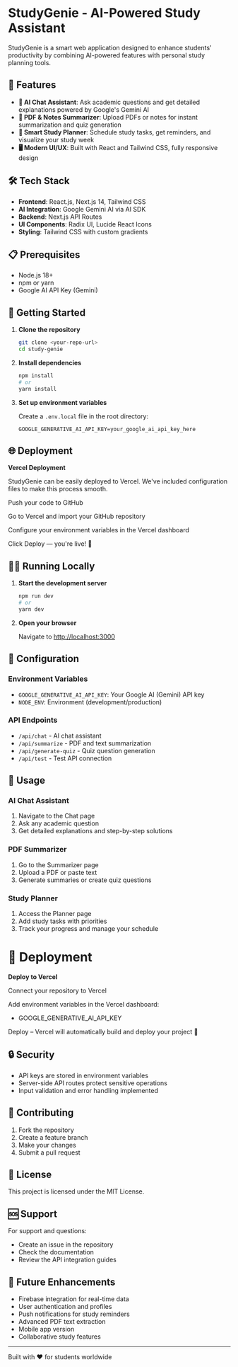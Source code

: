 # StudyGenie - AI-Powered Study Assistant

StudyGenie is a smart web application designed to enhance students' productivity by combining AI-powered features with personal study planning tools.

## 🚀 Features

- **🤖 AI Chat Assistant**: Ask academic questions and get detailed explanations powered by Google's Gemini AI
- **📄 PDF & Notes Summarizer**: Upload PDFs or notes for instant summarization and quiz generation
- **📅 Smart Study Planner**: Schedule study tasks, get reminders, and visualize your study week
- **🖥️ Modern UI/UX**: Built with React and Tailwind CSS, fully responsive design

## 🛠️ Tech Stack

- **Frontend**: React.js, Next.js 14, Tailwind CSS
- **AI Integration**: Google Gemini AI via AI SDK
- **Backend**: Next.js API Routes
- **UI Components**: Radix UI, Lucide React Icons
- **Styling**: Tailwind CSS with custom gradients

## 📋 Prerequisites

- Node.js 18+ 
- npm or yarn
- Google AI API Key (Gemini)

## 🚀 Getting Started

1. **Clone the repository**
   ```bash
   git clone <your-repo-url>
   cd study-genie
   ```

2. **Install dependencies**
   ```bash
   npm install
   # or
   yarn install
   ```

3. **Set up environment variables**
   
   Create a `.env.local` file in the root directory:
   ```env
   GOOGLE_GENERATIVE_AI_API_KEY=your_google_ai_api_key_here
   ```

## 🌐 Deployment

**Vercel Deployment**

StudyGenie can be easily deployed to Vercel. We've included configuration files to make this process smooth.

Push your code to GitHub

Go to Vercel and import your GitHub repository

Configure your environment variables in the Vercel dashboard

Click Deploy — you're live! 🚀

## 🏃‍♂️ Running Locally

1. **Start the development server**
   ```bash
   npm run dev
   # or
   yarn dev
   ```

2. **Open your browser**
   
   Navigate to [http://localhost:3000](http://localhost:3000)

## 🔧 Configuration

### Environment Variables

- `GOOGLE_GENERATIVE_AI_API_KEY`: Your Google AI (Gemini) API key
- `NODE_ENV`: Environment (development/production)

### API Endpoints

- `/api/chat` - AI chat assistant
- `/api/summarize` - PDF and text summarization
- `/api/generate-quiz` - Quiz question generation
- `/api/test` - Test API connection

## 📱 Usage

### AI Chat Assistant
1. Navigate to the Chat page
2. Ask any academic question
3. Get detailed explanations and step-by-step solutions

### PDF Summarizer
1. Go to the Summarizer page
2. Upload a PDF or paste text
3. Generate summaries or create quiz questions

### Study Planner
1. Access the Planner page
2. Add study tasks with priorities
3. Track your progress and manage your schedule

# 🚀 Deployment

**Deploy to Vercel**

Connect your repository to Vercel

Add environment variables in the Vercel dashboard:
   - GOOGLE_GENERATIVE_AI_API_KEY

Deploy – Vercel will automatically build and deploy your project 🎉

## 🔒 Security

- API keys are stored in environment variables
- Server-side API routes protect sensitive operations
- Input validation and error handling implemented

## 🤝 Contributing

1. Fork the repository
2. Create a feature branch
3. Make your changes
4. Submit a pull request

## 📄 License

This project is licensed under the MIT License.

## 🆘 Support

For support and questions:
- Create an issue in the repository
- Check the documentation
- Review the API integration guides

## 🔮 Future Enhancements

- Firebase integration for real-time data
- User authentication and profiles
- Push notifications for study reminders
- Advanced PDF text extraction
- Mobile app version
- Collaborative study features

---

Built with ❤️ for students worldwide
